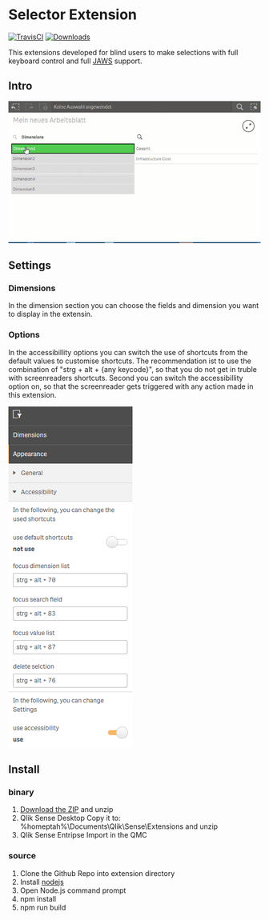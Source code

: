 # Selector Extension
[![TravisCI](https://travis-ci.org/q2g/q2g-ext-selector.svg?branch=master)](https://travis-ci.org/q2g/q2g-ext-selector)
[![Downloads](https://m.sense2go.net/downloads.svg?q2g-ext-selector)](https://m.sense2go.net/extension-package)

This extensions developed for blind users to make selections with full
keyboard control and full [JAWS](http://www.freedomscientific.com/Products/Blindness/JAWS) support.

## Intro

![teaser](./docs/teaser.gif "Short teaser")

## Settings


### Dimensions

In the dimension section you can choose the fields and dimension you want to display in the extensin.

### Options

In the accessibillity options you can switch the use of shortcuts from the default values to customise shortcuts. The recommendation ist to use the combination of "strg + alt + {any keycode}", so that you do not get in truble with screenreaders shortcuts. Second you can switch the accessibillity option on, so that the screenreader gets triggered with any action made in this extension.

![settings](./docs/screenshot_2.PNG?raw=true "Settings")

## Install

### binary

1. [Download the ZIP](https://m.sense2go.net/extension-package) and unzip
2. Qlik Sense Desktop
   Copy it to: %homeptah%\Documents\Qlik\Sense\Extensions and unzip
3. Qlik Sense Entripse
   Import in the QMC

### source

1. Clone the Github Repo into extension directory
2. Install [nodejs](https://nodejs.org/)
3. Open Node.js command prompt
4. npm install
5. npm run build
